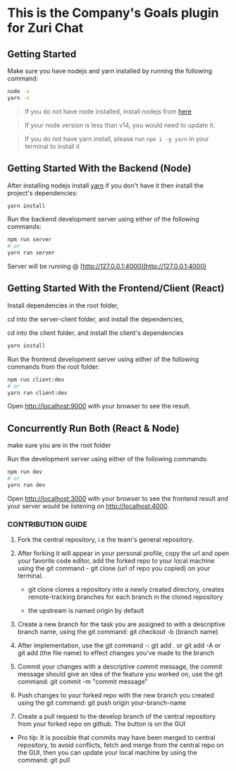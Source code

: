 # This is the Company's Goals plugin for Zuri Chat

## Getting Started

Make sure you have nodejs and yarn installed by running the following command:

```bash
node -v
yarn -v
```

> If you do not have node installed, install nodejs from [here](https://nodejs.org/en/download/)

> If your node version is less than v14, you would need to update it.

> If you do not have yarn install, please run `npm i -g yarn` in your terminal to install it

## Getting Started With the Backend (Node)

After installing nodejs install [yarn](https://www.npmjs.com/package/yarn) if you don't have it then install the project's dependencies:

```bash
yarn install
```

Run the backend development server using either of the following commands:

```bash
npm run server
# or
yarn run server
```

Server will be running @ [http://127.0.0.1:4000](http://127.0.0.1:4000)

## Getting Started With the Frontend/Client (React)

Install dependencies in the root folder,

cd into the server-client folder, and install the dependencies,

cd into the client folder, and install the client's dependencies

```bash
yarn install
```

Run the frontend development server using either of the following commands from the root folder:

```bash
npm run client:dev
# or
yarn run client:dev
```

Open [http://localhost:9000](http://localhost:9000) with your browser to see the result.

## Concurrently Run Both (React & Node)

make sure you are in the root folder

Run the development server using either of the following commands:

```bash
npm run dev
# or
yarn run dev
```

Open [http://localhost:3000](http://localhost:3000) with your browser to see the frontend result and your server would be listening on [http://localhost:4000](http://localhost:4000).

### CONTRIBUTION GUIDE

1. Fork the central repository, i.e the team's general repository.

2. After forking it will appear in your personal profile, copy the url and open your favorite code editor, add the forked repo to your local machine using the git command - git clone (url of repo you copied) on your terminal.

   - git clone clones a repository into a newly created directory, creates remote-tracking branches for each branch in the cloned repository

   - the upstream is named origin by default

3. Create a new branch for the task you are assigned to with a descriptive branch name, using the git command: git checkout -b (branch name)

4. After implementation, use the git command -: git add . or git add -A or git add (the file name) to effect changes you've made to the branch

5. Commit your changes with a descriptive commit message, the commit message should give an idea of the feature you worked on, use the git command: git commit -m "commit message"

6. Push changes to your forked repo with the new branch you created using the git command: git push origin your-branch-name

7. Create a pull request to the develop branch of the central repository from your forked repo on github. The button is on the GUI

- Pro tip: It is possible that commits may have been merged to central repository, to avoid conflicts, fetch and merge from the central repo on the GUI, then you can update your local machine by using the command: git pull
